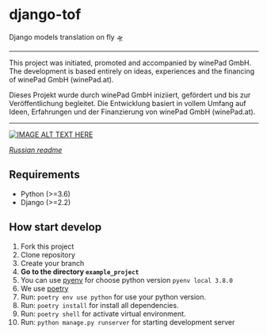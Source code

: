 # django-tof
Django models translation on fly 🛸️

----
This project was initiated, promoted and accompanied by winePad GmbH. The development is based entirely on ideas, experiences and the financing of winePad GmbH (winePad.at).

Dieses Projekt wurde durch winePad GmbH iniziiert, gefördert und bis zur Veröffentlichung begleitet. Die Entwicklung basiert in vollem Umfang auf Ideen, Erfahrungen und der Finanzierung von winePad GmbH (winePad.at).

----

[![IMAGE ALT TEXT HERE](https://img.youtube.com/vi/i0QJJJEMKSU/0.jpg)](https://www.youtube.com/watch?v=i0QJJJEMKSU)

_[Russian readme](README_ru.md)_

## Requirements

- Python (\>=3.6)
- Django (\>=2.2)

## How start develop
1. Fork this project
1. Clone repository
1. Create your branch
1. **Go to the directory `example_project`**
1. You can use [pyenv](https://github.com/pyenv/pyenv) for choose python version `pyenv local 3.8.0`
1. We use [poetry](https://poetry.eustace.io/docs/#installation)
1. Run: `poetry env use python` for use your python version.
1. Run: `poetry install` for install all dependencies.
1. Run: `poetry shell` for activate virtual environment.
1. Run: `python manage.py runserver` for starting development server
